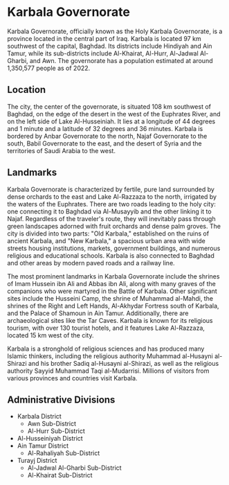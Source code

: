 # Karbala Governorate

Karbala Governorate, officially known as the Holy Karbala Governorate, is a province located in the central part of Iraq. Karbala is located 97 km southwest of the capital, Baghdad. Its districts include Hindiyah and Ain Tamur, while its sub-districts include Al-Khairat, Al-Hurr, Al-Jadwal Al-Gharbi, and Awn. The governorate has a population estimated at around 1,350,577 people as of 2022.

## Location

The city, the center of the governorate, is situated 108 km southwest of Baghdad, on the edge of the desert in the west of the Euphrates River, and on the left side of Lake Al-Husseiniah. It lies at a longitude of 44 degrees and 1 minute and a latitude of 32 degrees and 36 minutes. Karbala is bordered by Anbar Governorate to the north, Najaf Governorate to the south, Babil Governorate to the east, and the desert of Syria and the territories of Saudi Arabia to the west.

## Landmarks

Karbala Governorate is characterized by fertile, pure land surrounded by dense orchards to the east and Lake Al-Razzaza to the north, irrigated by the waters of the Euphrates. There are two roads leading to the holy city: one connecting it to Baghdad via Al-Musayyib and the other linking it to Najaf. Regardless of the traveler's route, they will inevitably pass through green landscapes adorned with fruit orchards and dense palm groves. The city is divided into two parts: "Old Karbala," established on the ruins of ancient Karbala, and "New Karbala," a spacious urban area with wide streets housing institutions, markets, government buildings, and numerous religious and educational schools. Karbala is also connected to Baghdad and other areas by modern paved roads and a railway line.

The most prominent landmarks in Karbala Governorate include the shrines of Imam Hussein ibn Ali and Abbas ibn Ali, along with many graves of the companions who were martyred in the Battle of Karbala. Other significant sites include the Husseini Camp, the shrine of Muhammad al-Mahdi, the shrines of the Right and Left Hands, Al-Akhydar Fortress south of Karbala, and the Palace of Shamoun in Ain Tamur. Additionally, there are archaeological sites like the Tar Caves. Karbala is known for its religious tourism, with over 130 tourist hotels, and it features Lake Al-Razzaza, located 15 km west of the city.

Karbala is a stronghold of religious sciences and has produced many Islamic thinkers, including the religious authority Muhammad al-Husayni al-Shirazi and his brother Sadiq al-Husayni al-Shirazi, as well as the religious authority Sayyid Muhammad Taqi al-Mudarrisi. Millions of visitors from various provinces and countries visit Karbala.

## Administrative Divisions

- Karbala District
  - Awn Sub-District
  - Al-Hurr Sub-District
- Al-Husseiniyah District
- Ain Tamur District
  - Al-Rahaliyah Sub-District
- Turayj District
  - Al-Jadwal Al-Gharbi Sub-District
  - Al-Khairat Sub-District
